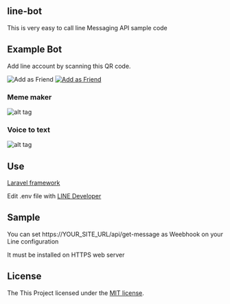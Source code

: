 
## line-bot
This is very easy to call line Messaging API sample code

## Example Bot
Add line account by scanning this QR code.

![Add as Friend](https://qr-official.line.me/M/yviiBkjn11.png)
[![Add as Friend](https://scdn.line-apps.com/n/line_add_friends/btn/en.png)](https://line.me/R/ti/p/%40cdg3048q)

### Meme maker
![alt tag](https://raw.githubusercontent.com/mjniuz/bot-php/master/meme_maker.gif)

### Voice to text
![alt tag](https://raw.githubusercontent.com/mjniuz/bot-php/master/voice_demo.gif)

## Use
[Laravel framework](https://github.com/laravel/laravel)

Edit .env file with [LINE Developer](https://developers.line.me/messaging-api/getting-started#set_up_bot)

## Sample 
You can set https://YOUR_SITE_URL/api/get-message as Weebhook on your Line configuration

It must be installed on HTTPS web server

## License

The This Project licensed under the [MIT license](http://opensource.org/licenses/MIT).
